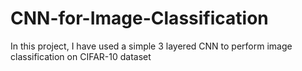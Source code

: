 # CNN-for-Image-Classification
In this project, I have used a simple 3 layered CNN to perform image classification on CIFAR-10 dataset
